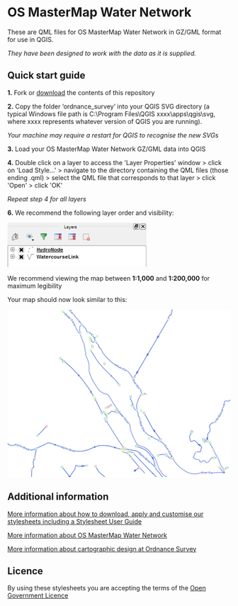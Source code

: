 # OS MasterMap Water Network

These are QML files for OS MasterMap Water Network in GZ/GML format for use in QGIS.

*They have been designed to work with the data as it is supplied.*

## Quick start guide

**1.**  Fork or [download](https://github.com/OrdnanceSurvey/OS-MasterMap-Water-Network-stylesheets/archive/master.zip) the contents of this repository

**2.**  Copy the folder ‘ordnance_survey’ into your QGIS SVG directory (a typical Windows file path is C:\Program Files\QGIS xxxx\apps\qgis\svg, where xxxx represents whatever version of QGIS you are running).

*Your machine may require a restart for QGIS to recognise the new SVGs*

**3.**  Load your OS MasterMap Water Network GZ/GML data into QGIS

**4.**  Double click on a layer to access the 'Layer Properties' window > click on 'Load Style...' > navigate to the directory containing the QML files (those ending .qml) > select the QML file that corresponds to that layer > click 'Open' > click 'OK'

*Repeat step 4 for all layers*

**6.**  We recommend the following layer order and visibility:

  ![Screenshot](https://raw.githubusercontent.com/OrdnanceSurvey/OS-MasterMap-Water-Network-stylesheets/master/GML%20stylesheets/QGIS%20stylesheets%20%28QML%29/images/Water_Network_layer_order.png "Recommended layer order for OS MasterMap Water Network")

We recommend viewing the map between **1:1,000** and **1:200,000** for maximum legibility

Your map should now look similar to this: 

  ![Screenshot](https://raw.githubusercontent.com/OrdnanceSurvey/OS-MasterMap-Water-Network-stylesheets/master/GML%20stylesheets/QGIS%20stylesheets%20%28QML%29/images/Water_Network_Screenshot.png "Screenshot of OS MasterMap Water Network")

## Additional information

[More information about how to download, apply and customise our stylesheets including a Stylesheet User Guide](http://www.ordnancesurvey.co.uk/resources/carto-design/cartographic-stylesheets.html)

[More information about OS MasterMap Water Network](http://www.ordnancesurvey.co.uk/business-and-government/products/os-open-rivers.html)

[More information about cartographic design at Ordnance Survey](https://www.ordnancesurvey.co.uk/resources/carto-design/)

## Licence

By using these stylesheets you are accepting the terms of the [Open Government Licence](http://www.nationalarchives.gov.uk/doc/open-government-licence/)